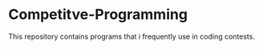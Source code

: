 # Competitve-Programming
This repository contains programs that i frequently use in coding contests.
